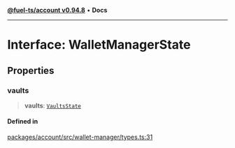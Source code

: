 [**@fuel-ts/account v0.94.8**](../index.md) • **Docs**

***

# Interface: WalletManagerState

## Properties

### vaults

> **vaults**: [`VaultsState`](../index.md#vaultsstate)

#### Defined in

[packages/account/src/wallet-manager/types.ts:31](https://github.com/FuelLabs/fuels-ts/blob/f2f18fa0b7b675b5fd86d7a2e5587e757a054fae/packages/account/src/wallet-manager/types.ts#L31)
